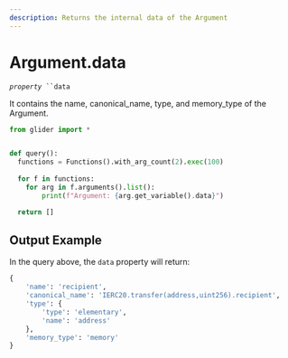 ```yaml
---
description: Returns the internal data of the Argument
---
```


# Argument.data

_`property`_` ``data`

It contains the name, canonical\_name, type, and memory\_type of the Argument.

```python
from glider import *


def query():
  functions = Functions().with_arg_count(2).exec(100)
 
  for f in functions:
    for arg in f.arguments().list():
        print(f"Argument: {arg.get_variable().data}")

  return []
```

## Output Example

In the query above, the `data` property will return:

```python
{
    'name': 'recipient', 
    'canonical_name': 'IERC20.transfer(address,uint256).recipient', 
    'type': {
        'type': 'elementary', 
        'name': 'address'
    }, 
    'memory_type': 'memory'
}
```
